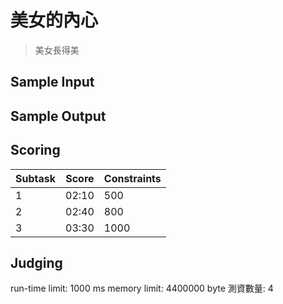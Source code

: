 # 美女的內心
> 美女長得美

## Sample Input

## Sample Output

## Scoring 
| Subtask           | Score  | Constraints 
| ------------  | ----  | ---  
| 1    | 02:10 |  500 
| 2    | 02:40 |  800
| 3  | 03:30 | 1000 

## Judging
run-time limit: 1000 ms 
memory limit: 4400000 byte 
測資數量: 4
